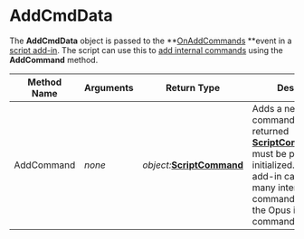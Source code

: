 # AddCmdData

The **AddCmdData** object is passed to the **[OnAddCommands](../scripting_events/onaddcommands.md) **event in a [script add-in](/Manual/scripting/script_add-ins/RAEDME.md). The script can use this to [add internal commands](/Manual/scripting/example_scripts/adding_a_new_internal_command.md) using the **AddCommand** method.

| Method Name | **Arguments** | Return Type | Description |
| --- | --- | --- | --- |
| AddCommand | *none* | *object:***[ScriptCommand](scriptcommand.md)** | Adds a new internal command to Opus. The returned **[ScriptCommand](scriptcommand.md)** object must be properly initialized. A script add-in can add as many internal commands as it likes to the Opus internal command set. |

